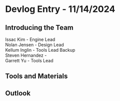 # Devlog Entry - 11/14/2024

## Introducing the Team
Issac Kim - Engine Lead </br>
Nolan Jensen - Design Lead </br>
Kellum Inglin - Tools Lead Backup </br>
Steven Hernandez - </br>
Garrett Yu - Tools Lead </br>

## Tools and Materials


## Outlook
